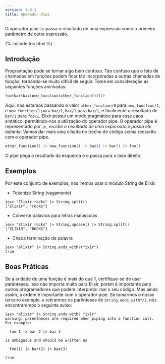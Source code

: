 ```yaml
---
version: 1.0.1
title: Operador Pipe
---
```


O operador pipe `|>` passa o resultado de uma expressão como o primeiro parâmetro de outra expressão.

{% include toc.html %}

## Introdução

Programação pode se tornar algo bem confuso. Tão confuso que o fato de chamadas em funções podem ficar tão incorporadas a outras chamadas de função, tornando-se muito difícil de seguir. Tome em consideração as seguintes funções aninhadas:

```elixir
foo(bar(baz(new_function(other_function()))))
```

Aqui, nós estamos passando o valor `other_function/0` para `new_function/1`, e `new_function/1` para `baz/1`, `baz/1` para `bar/1`, e finalmente o resultado de `bar/1` para `foo/1`. Elixir possui um modo pragmático para esse caos sintático, permitindo-nos a utilização do operador pipe. O operador pipe é representado por `|>`, *recebe o resultado de uma expressão e passa ele adiante*. Vamos dar mais uma olhada no trecho de código acima reescrito com o operador pipe.

```elixir
other_function() |> new_function() |> baz() |> bar() |> foo()
```

O pipe pega o resultado da esquerda e o passa para o lado direito.

## Exemplos

Por este conjunto de exemplos, nós iremos usar o módulo String de Elixir.

- Tokenize String (vagamente)

```shell
iex> "Elixir rocks" |> String.split()
["Elixir", "rocks"]
```

- Converte palavras para letras maiúsculas

```shell
iex> "Elixir rocks" |> String.upcase() |> String.split()
["ELIXIR", "ROCKS"]
```

- Checa terminação de palavra

```shell
iex> "elixir" |> String.ends_with?("ixir")
true
```

## Boas Práticas

Se a aridade de uma função é mais do que 1, certifique-se de usar parênteses. Isso não importa muito para Elixir, porém é importante para outros programadores que podem interpretar mal o seu código. Mas ainda assim, a ordem é importante com o operador pipe. Se tomarmos o nosso terceiro exemplo, e retirarmos os parênteses do `String.ends_with?/2`, nós encontraremos o seguinte aviso:

```shell
iex> "elixir" |> String.ends_with? "ixir"
warning: parentheses are required when piping into a function call. For example:

  foo 1 |> bar 2 |> baz 3

is ambiguous and should be written as

  foo(1) |> bar(2) |> baz(3)

true
```
